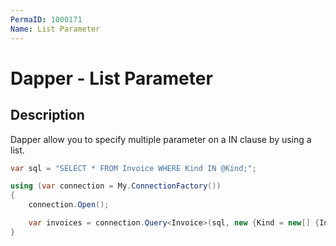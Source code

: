 ```yaml
---
PermaID: 1000171
Name: List Parameter
---
```


# Dapper - List Parameter

## Description
Dapper allow you to specify multiple parameter on a IN clause by using a list.

```csharp
var sql = "SELECT * FROM Invoice WHERE Kind IN @Kind;";

using (var connection = My.ConnectionFactory())
{
	connection.Open();

	var invoices = connection.Query<Invoice>(sql, new {Kind = new[] {InvoiceKind.StoreInvoice, InvoiceKind.WebInvoice}}).ToList();
}

```